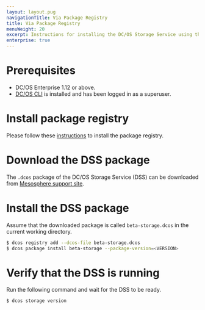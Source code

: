 ```yaml
---
layout: layout.pug
navigationTitle: Via Package Registry
title: Via Package Registry
menuWeight: 20
excerpt: Instructions for installing the DC/OS Storage Service using the package registry.
enterprise: true
---
```


# Prerequisites

- DC/OS Enterprise 1.12 or above.
- [DC/OS CLI](/latest/cli/install/) is installed and has been logged in as a superuser.

# Install package registry

<!--- Change the link once https://jira.mesosphere.com/browse/DCOS-39865 is resolved. -->
Please follow these [instructions](https://github.com/mesosphere/package-registry/blob/master/docs/getting-started.md) to install the package registry.

# Download the DSS package

The `.dcos` package of the DC/OS Storage Service (DSS) can be downloaded from [Mesosphere support site](https://support.mesosphere.com/hc/en-us/articles/213198586).

# Install the DSS package

Assume that the downloaded package is called `beta-storage.dcos` in the current working directory.

```bash
$ dcos registry add --dcos-file beta-storage.dcos
$ dcos package install beta-storage --package-version=<VERSION>
```

# Verify that the DSS is running

Run the following command and wait for the DSS to be ready.

```bash
$ dcos storage version
```
